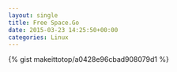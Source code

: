 ```yaml
---
layout: single                                                                                                              
title: Free Space.Go                                                                                                                       
date: 2015-03-23 14:25:50+00:00                                                                                                                        
categories: Linux                                                                                                                
---                                                                                                                              
```


{% gist makeittotop/a0428e96cbad908079d1 %}                                                                                                           

